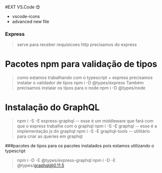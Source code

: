 #EXT VS.Code :heart_eyes:
* vscode-icons
* advanced new file

### Express
> serve para receber requisicoes http precisamos do express

# Pacotes npm para validação de tipos
> como estamos trabalhando com o typescript + express precisamos instalar o validador de tipos npm i -D @types/express
> Também precisamos instalar os tipos para o node npm i -D @types/node

# Instalação do GraphQL
> npm i -S -E express-graphql -- esse é um middleware que fará com que o express trabalhe com o graphql
> npm i -S -E graphql -- esse é a implementação js do graphql
> npm i -S -E graphql-tools  -- utilitário para criar as queries em graphql

###pacotes de tipos para os pacotes instalados pois estamos utilizando o typescript
> npm i -D -E @types/express-graphql
> npm i -D -E @types/graphql@0.11.5